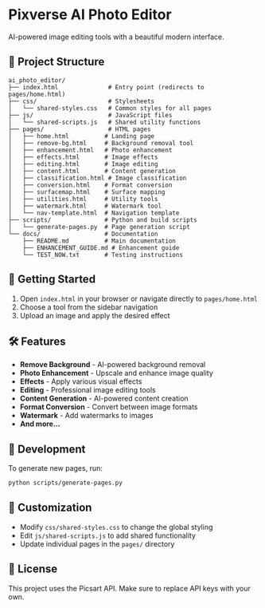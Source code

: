 # Pixverse AI Photo Editor

AI-powered image editing tools with a beautiful modern interface.

## 📁 Project Structure

```
ai_photo_editor/
├── index.html              # Entry point (redirects to pages/home.html)
├── css/                    # Stylesheets
│   └── shared-styles.css   # Common styles for all pages
├── js/                     # JavaScript files
│   └── shared-scripts.js   # Shared utility functions
├── pages/                  # HTML pages
│   ├── home.html          # Landing page
│   ├── remove-bg.html     # Background removal tool
│   ├── enhancement.html   # Photo enhancement
│   ├── effects.html       # Image effects
│   ├── editing.html       # Image editing
│   ├── content.html       # Content generation
│   ├── classification.html # Image classification
│   ├── conversion.html    # Format conversion
│   ├── surfacemap.html    # Surface mapping
│   ├── utilities.html     # Utility tools
│   ├── watermark.html     # Watermark tool
│   └── nav-template.html  # Navigation template
├── scripts/               # Python and build scripts
│   └── generate-pages.py  # Page generation script
└── docs/                  # Documentation
    ├── README.md          # Main documentation
    ├── ENHANCEMENT_GUIDE.md # Enhancement guide
    └── TEST_NOW.txt       # Testing instructions
```

## 🚀 Getting Started

1. Open `index.html` in your browser or navigate directly to `pages/home.html`
2. Choose a tool from the sidebar navigation
3. Upload an image and apply the desired effect

## 🛠️ Features

- **Remove Background** - AI-powered background removal
- **Photo Enhancement** - Upscale and enhance image quality
- **Effects** - Apply various visual effects
- **Editing** - Professional image editing tools
- **Content Generation** - AI-powered content creation
- **Format Conversion** - Convert between image formats
- **Watermark** - Add watermarks to images
- **And more...**

## 📝 Development

To generate new pages, run:
```bash
python scripts/generate-pages.py
```

## 🎨 Customization

- Modify `css/shared-styles.css` to change the global styling
- Edit `js/shared-scripts.js` to add shared functionality
- Update individual pages in the `pages/` directory

## 📄 License

This project uses the Picsart API. Make sure to replace API keys with your own.
